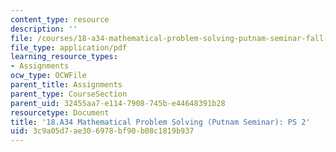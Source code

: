 ```yaml
---
content_type: resource
description: ''
file: /courses/18-a34-mathematical-problem-solving-putnam-seminar-fall-2018/3c9a05d7ae306978bf90b08c1819b937_MIT18_A34F18PS2.pdf
file_type: application/pdf
learning_resource_types:
- Assignments
ocw_type: OCWFile
parent_title: Assignments
parent_type: CourseSection
parent_uid: 32455aa7-e114-7908-745b-e44648391b28
resourcetype: Document
title: '18.A34 Mathematical Problem Solving (Putnam Seminar): PS 2'
uid: 3c9a05d7-ae30-6978-bf90-b08c1819b937
---
```

